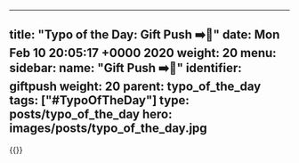 
---
title: "Typo of the Day: Gift Push ➡️🎁"
date: Mon Feb 10 20:05:17 +0000 2020
weight: 20
menu:
  sidebar:
    name: "Gift Push ➡️🎁"
    identifier: giftpush
    weight: 20
    parent: typo_of_the_day
tags: ["#TypoOfTheDay"]
type: posts/typo_of_the_day
hero: images/posts/typo_of_the_day.jpg
---


{{<tweet user="mariatta" id="1226960347363528705">}}

